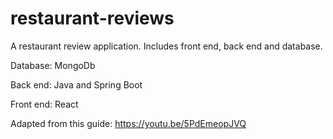 # restaurant-reviews
 A restaurant review application. Includes front end, back end and database.


Database: MongoDb

Back end: Java and Spring Boot

Front end: React

Adapted from this guide: https://youtu.be/5PdEmeopJVQ
